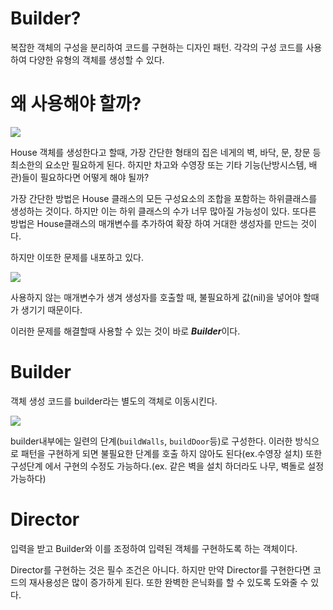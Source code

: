 # Builder?

복잡한 객체의 구성을 분리하여 코드를 구현하는 디자인 패턴. 각각의 구성 코드를 사용하여 다양한 유형의 객체를 생성할 수 있다.

# 왜 사용해야 할까?

![](https://i.imgur.com/peSEnFN.png)

House 객체를 생성한다고 할때, 가장 간단한 형태의 집은 네게의 벽, 바닥, 문, 창문 등 최소한의 요소만 필요하게 된다. 하지만 차고와 수영장 또는 기타 기능(난방시스템, 배관)들이 필요하다면 어떻게 해야 될까? 

가장 간단한 방법은 House 클래스의 모든 구성요소의 조합을 포함하는 하위클래스를 생성하는 것이다. 하지만 이는 하위 클래스의 수가 너무 많아질 가능성이 있다. 또다른 방법은 House클래스의 매개변수를 추가하여 확장 하여 거대한 생성자를 만드는 것이다.

하지만 이또한 문제를 내포하고 있다. 

![](https://i.imgur.com/nnpX85W.png)

사용하지 않는 매개변수가 생겨 생성자를 호출할 때, 불필요하게 값(nil)을 넣어야 할때가 생기기 때문이다.

이러한 문제를 해결할때 사용할 수 있는 것이 바로 ***Builder***이다.

# Builder
객체 생성 코드를 builder라는 별도의 객체로 이동시킨다.

![](https://i.imgur.com/BeI4tn7.png)

builder내부에는 일련의 단계(`buildWalls`, `buildDoor`등)로 구성한다. 이러한 방식으로 패턴을 구현하게 되면 불필요한 단계를 호출 하지 않아도 된다(ex.수영장 설치) 또한 구성단계 에서 구현의 수정도 가능하다.(ex. 같은 벽을 설치 하더라도 나무, 벽돌로 설정 가능하다)

# Director

입력을 받고 Builder와 이를 조정하여 입력된 객체를 구현하도록 하는 객체이다.

Director를 구현하는 것은 필수 조건은 아니다. 하지만 만약 Director를 구현한다면 코드의 재사용성은 많이 증가하게 된다. 또한 완벽한 은닉화를 할 수 있도록 도와줄 수 있다.
